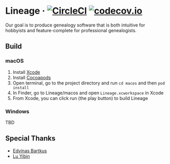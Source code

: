 Lineage &middot; [![CircleCI](https://dl.circleci.com/status-badge/img/gh/Lineage-Inc/Lineage/tree/master.svg?style=shield)](https://dl.circleci.com/status-badge/redirect/gh/Lineage-Inc/Lineage/tree/master) [![codecov.io](https://codecov.io/github/Lineage-Inc/Lineage/coverage.svg?branch=master)](https://codecov.io/github/lineage-inc/lineage?branch=master)
===================
Our goal is to produce genealogy software that is both intuitive for hobbyists and feature-complete for professional genealogists.

## Build
### macOS
1. Install [Xcode](https://developer.apple.com/xcode/)
2. Install [Cocoapods](https://cocoapods.org/)
3. Open terminal, go to the project directory and run `cd macos` and then `pod install`
4. In Finder, go to Lineage/macos and open `Lineage.xcworkspace` in Xcode
5. From Xcode, you can click run (the play button) to build Lineage

### Windows
TBD

## Special Thanks
* [Edvinas Bartkus](https://twitter.com/edvinasbartkus)
* [Lu Yibin](https://github.com/robin)
